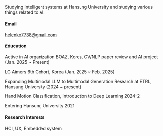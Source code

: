 


Studying intelligent systems at Hansung University and studying various things related to AI.

#### Email
helenko7738@gmail.com

#### Education
Active in AI organization BOAZ, Korea, CV/NLP paper review and AI project (Jan. 2025 ~ Present)

LG Aimers 6th Cohort, Korea (Jan. 2025 ~ Feb. 2025)

Expanding Multimodal LLM to Multimodal Generation Research at ETRI., Hansung University (2024 ~ present)

Hand Motion Classification, Introduction to Deep Learning 2024-2

Entering Hansung University 2021 


#### Research Interests
HCI, UX, Embedded system


